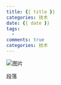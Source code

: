 ```yaml
---
title: {{ title }}
categories: 技术
date: {{ date }}
tags:
  -
comments: true
categories: 技术
---
```


![图片](/path-to-image)

段落

<!-- more -->
